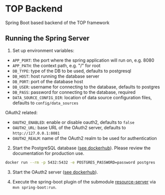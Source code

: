 # TOP Backend

Spring Boot based backend of the TOP framework

## Running the Spring Server

1. Set up environment variables:
* `APP_PORT`: the port where the spring application will run on, e.g. 8080
* `APP_PATH`: the context path, e.g. "/" for root
* `DB_TYPE`: type of the DB to be used, defaults to postgresql
* `DB_HOST`: host running the database server
* `DB_PORT`: port of the database host
* `DB_USER`: username for connecting to the database, defaults to postgres
* `DB_PASS`: password for connecting to the database, required
* `DATA_SOURCE_CONFIG_DIR`: location of data source configuration files, defaults to `config/data_sources`

OAuth2 related:
* `OAUTH2_ENABLED`: enable or disable oauth2, defaults to `false`
* `OAUTH2_URL`: base URL of the OAuth2 server, defaults to `http://127.0.0.1:8081`
* `OAUTH2_REALM`: name of the OAuth2 realm to be used for authentication

2. Start the PostgreSQL database ([see dockerhub](https://hub.docker.com/_/postgres)). Please review the documentation for production use.
```sh
docker run --rm -p 5432:5432 -e POSTGRES_PASSWORD=password postgres
```

3. Start the OAuth2 server ([see dockerhub](https://hub.docker.com/r/bitnami/keycloak)).

4. Execute the spring-boot plugin of the submodule [resource-server](resource-server) via `mvn spring-boot:run`.
